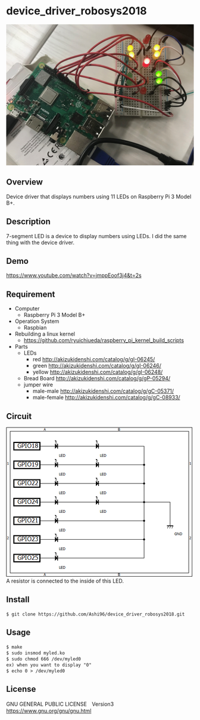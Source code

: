 # device_driver_robosys2018
![Alt](https://github.com/Ashi96/device_driver_robosys2018/blob/master/docs/images/displays_number_4.JPG)

## Overview
Device driver that displays numbers using 11 LEDs on Raspberry Pi 3 Model B+. 

## Description
7-segment LED is a device to display numbers using LEDs. I did the same thing with the device driver.

## Demo
https://www.youtube.com/watch?v=jmppEoof3j4&t=2s

## Requirement
- Computer  
  - Raspberry Pi 3 Model B+
- Operation System  
  - Raspbian
- Rebuilding a linux kernel
  - https://github.com/ryuichiueda/raspberry_pi_kernel_build_scripts
- Parts
  - LEDs
    - red http://akizukidenshi.com/catalog/g/gI-06245/
    - green http://akizukidenshi.com/catalog/g/gI-06246/
    - yellow http://akizukidenshi.com/catalog/g/gI-06248/
  - Bread Board http://akizukidenshi.com/catalog/g/gP-05294/
  - jumper wire
    - male-male http://akizukidenshi.com/catalog/g/gC-05371/
    - male-female http://akizukidenshi.com/catalog/g/gC-08933/

## Circuit
![Alt](https://github.com/Ashi96/device_driver_robosys2018/blob/master/docs/images/circuit%20diagram.png)  
A resistor is connected to the inside of this LED.

## Install
~~~
$ git clone https://github.com/Ashi96/device_driver_robosys2018.git
~~~

## Usage
~~~
$ make
$ sudo insmod myled.ko  
$ sudo chmod 666 /dev/myled0  
ex) when you want to display "0"  
$ echo 0 > /dev/myled0
~~~

## License
GNU GENERAL PUBLIC LICENSE　Version3  
https://www.gnu.org/gnu/gnu.html
